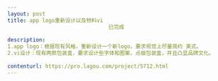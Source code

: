 ```yaml
---                
layout: post       
title: app logo重新设计以及物料vi
                                已完成
           
description: 
1.app logo：根据现有风格，重新设计一个新logo，要求视觉上尽量简约 美式。
2.vi设计：现有两款包装盒，要求设计些字体和图案，点缀包装盒，并且凸显品牌文化。
     
contenturl: https://pro.lagou.com/project/5712.html      
---                 
```


